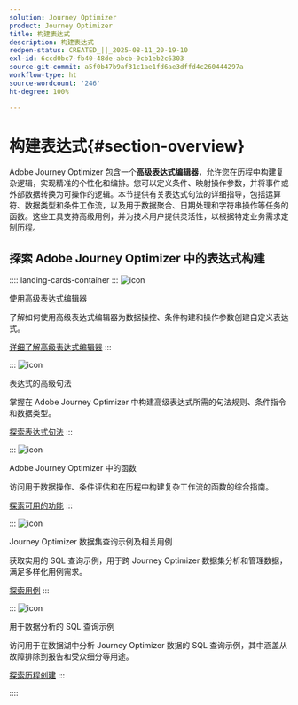 ```yaml
---
solution: Journey Optimizer
product: Journey Optimizer
title: 构建表达式
description: 构建表达式
redpen-status: CREATED_||_2025-08-11_20-19-10
exl-id: 6ccd0bc7-fb40-48de-abcb-0cb1eb2c6303
source-git-commit: a5f0b47b9af31c1ae1fd6ae3dffd4c260444297a
workflow-type: ht
source-wordcount: '246'
ht-degree: 100%

---
```


# 构建表达式{#section-overview}

Adobe Journey Optimizer 包含一个&#x200B;**高级表达式编辑器**，允许您在历程中构建复杂逻辑，实现精准的个性化和编排。您可以定义条件、映射操作参数，并将事件或外部数据转换为可操作的逻辑。本节提供有关表达式句法的详细指导，包括运算符、数据类型和条件工作流，以及用于数据聚合、日期处理和字符串操作等任务的函数。这些工具支持高级用例，并为技术用户提供灵活性，以根据特定业务需求定制历程。

## 探索 Adobe Journey Optimizer 中的表达式构建

:::: landing-cards-container
:::
![icon](https://cdn.experienceleague.adobe.com/icons/screwdriver-wrench.svg?lang=zh-Hans)

使用高级表达式编辑器

了解如何使用高级表达式编辑器为数据操控、条件构建和操作参数创建自定义表达式。

[详细了解高级表达式编辑器](../using/building-journeys/expression/expressionadvanced.md)
:::

:::
![icon](https://cdn.experienceleague.adobe.com/icons/code-branch.svg?lang=zh-Hans)

表达式的高级句法

掌握在 Adobe Journey Optimizer 中构建高级表达式所需的句法规则、条件指令和数据类型。

[探索表达式句法](syntax-landing-page.md)
:::

:::
![icon](https://cdn.experienceleague.adobe.com/icons/puzzle-piece.svg?lang=zh-Hans)

Adobe Journey Optimizer 中的函数

访问用于数据操作、条件评估和在历程中构建复杂工作流的函数的综合指南。

[探索可用的功能](main-functions-journey-landing-page.md)
:::


:::
![icon](https://cdn.experienceleague.adobe.com/icons/bullseye.svg?lang=zh-Hans)

Journey Optimizer 数据集查询示例及相关用例

获取实用的 SQL 查询示例，用于跨 Journey Optimizer 数据集分析和管理数据，满足多样化用例需求。

[探索用例](../using/data/datasets-query-examples.md)
:::

:::
![icon](https://cdn.experienceleague.adobe.com/icons/list-check.svg?lang=zh-Hans)

用于数据分析的 SQL 查询示例

访问用于在数据湖中分析 Journey Optimizer 数据的 SQL 查询示例，其中涵盖从故障排除到报告和受众细分等用途。

[探索历程创建](../using/reports/query-examples.md)
:::


::::
